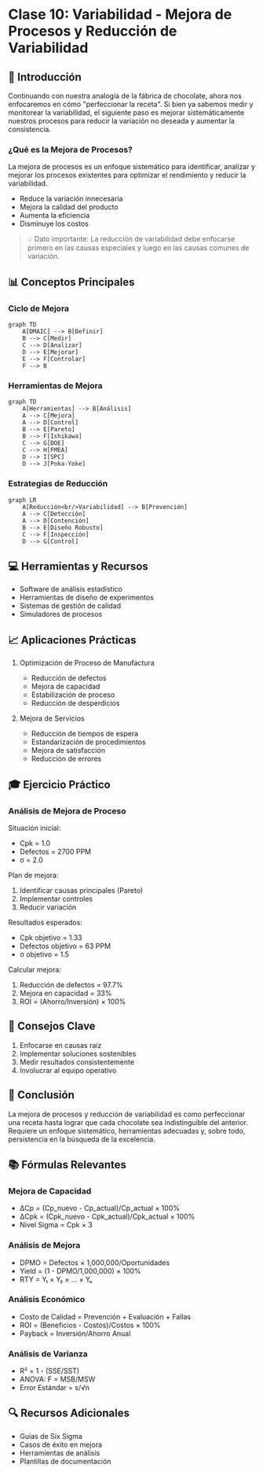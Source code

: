 # Clase 10: Variabilidad - Mejora de Procesos y Reducción de Variabilidad

## 🎯 Introducción

Continuando con nuestra analogía de la fábrica de chocolate, ahora nos enfocaremos en cómo "perfeccionar la receta". Si bien ya sabemos medir y monitorear la variabilidad, el siguiente paso es mejorar sistemáticamente nuestros procesos para reducir la variación no deseada y aumentar la consistencia.

### ¿Qué es la Mejora de Procesos?

La mejora de procesos es un enfoque sistemático para identificar, analizar y mejorar los procesos existentes para optimizar el rendimiento y reducir la variabilidad.

- Reduce la variación innecesaria
- Mejora la calidad del producto
- Aumenta la eficiencia
- Disminuye los costos

> 💡 Dato importante: La reducción de variabilidad debe enfocarse primero en las causas especiales y luego en las causas comunes de variación.

## 📊 Conceptos Principales

### Ciclo de Mejora

```mermaid
graph TD
    A[DMAIC] --> B[Definir]
    B --> C[Medir]
    C --> D[Analizar]
    D --> E[Mejorar]
    E --> F[Controlar]
    F --> B
```

### Herramientas de Mejora

```mermaid
graph TD
    A[Herramientas] --> B[Análisis]
    A --> C[Mejora]
    A --> D[Control]
    B --> E[Pareto]
    B --> F[Ishikawa]
    C --> G[DOE]
    C --> H[FMEA]
    D --> I[SPC]
    D --> J[Poka-Yoke]
```

### Estrategias de Reducción

```mermaid
graph LR
    A[Reducción<br/>Variabilidad] --> B[Prevención]
    A --> C[Detección]
    A --> D[Contención]
    B --> E[Diseño Robusto]
    C --> F[Inspección]
    D --> G[Control]
```

## 💻 Herramientas y Recursos

- Software de análisis estadístico
- Herramientas de diseño de experimentos
- Sistemas de gestión de calidad
- Simuladores de procesos

## 📈 Aplicaciones Prácticas

1. Optimización de Proceso de Manufactura

   - Reducción de defectos
   - Mejora de capacidad
   - Estabilización de proceso
   - Reducción de desperdicios

2. Mejora de Servicios
   - Reducción de tiempos de espera
   - Estandarización de procedimientos
   - Mejora de satisfacción
   - Reducción de errores

## 🎓 Ejercicio Práctico

### Análisis de Mejora de Proceso

Situación inicial:

- Cpk = 1.0
- Defectos = 2700 PPM
- σ = 2.0

Plan de mejora:

1. Identificar causas principales (Pareto)
2. Implementar controles
3. Reducir variación

Resultados esperados:

- Cpk objetivo = 1.33
- Defectos objetivo = 63 PPM
- σ objetivo = 1.5

Calcular mejora:

1. Reducción de defectos = 97.7%
2. Mejora en capacidad = 33%
3. ROI = (Ahorro/Inversión) × 100%

## 🔑 Consejos Clave

1. Enfocarse en causas raíz
2. Implementar soluciones sostenibles
3. Medir resultados consistentemente
4. Involucrar al equipo operativo

## 📝 Conclusión

La mejora de procesos y reducción de variabilidad es como perfeccionar una receta hasta lograr que cada chocolate sea indistinguible del anterior. Requiere un enfoque sistemático, herramientas adecuadas y, sobre todo, persistencia en la búsqueda de la excelencia.

## 📚 Fórmulas Relevantes

### Mejora de Capacidad

- ΔCp = (Cp_nuevo - Cp_actual)/Cp_actual × 100%
- ΔCpk = (Cpk_nuevo - Cpk_actual)/Cpk_actual × 100%
- Nivel Sigma = Cpk × 3

### Análisis de Mejora

- DPMO = Defectos × 1,000,000/Oportunidades
- Yield = (1 - DPMO/1,000,000) × 100%
- RTY = Y₁ × Y₂ × ... × Yₙ

### Análisis Económico

- Costo de Calidad = Prevención + Evaluación + Fallas
- ROI = (Beneficios - Costos)/Costos × 100%
- Payback = Inversión/Ahorro Anual

### Análisis de Varianza

- R² = 1 - (SSE/SST)
- ANOVA: F = MSB/MSW
- Error Estándar = s/√n

## 🔍 Recursos Adicionales

- Guías de Six Sigma
- Casos de éxito en mejora
- Herramientas de análisis
- Plantillas de documentación
